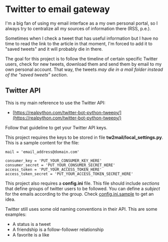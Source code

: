 # Twitter to email gateway

I'm a big fan of using my email interface as a my own personal portal, so I always try to centralize all my sources of information there (RSS, p.e.).

Sometimes when I check a tweet that has useful information but I have no time to read the link to the article in that moment, I'm forced to add it to "saved tweets" and it will probably die in there.

The goal for this project is to follow the timeline of certain specific Twitter users, check for new tweets, download them and send them by email to my own personal account. That way, the tweets *may die in a mail folder instead of the "saved tweets" section*.

## Twitter API

This is my main reference to use the Twitter API:

- [https://realpython.com/twitter-bot-python-tweepy/](https://realpython.com/twitter-bot-python-tweepy/)

Follow that guideline to get your Twitter API keys.

This project requires the keys to be stored in file **tw2mail/local_settings.py**. This is a sample content for the file:

```console
mail = 'email_address@domain.com'

consumer_key = 'PUT_YOUR_CONSUMER_KEY_HERE'
consumer_secret = 'PUT_YOUR_CONSUMER_SECRET_HERE'
access_token = 'PUT_YOUR_ACCESS_TOKEN_HERE'
access_token_secret = 'PUT_YOUR_ACCESS_TOKEN_SECRET_HERE'
```

This project also requires a **config.ini** file. This file should include *sections* that define groups of twitter users to be followed. You can define a *subject* for the emails according to the group. Check [config.ini.sample](config.ini.sample) to get an idea.

Twitter still uses some old naming conventions in their API. This are some examples:

- A status is a tweet
- A friendship is a follow-follower relationship
- A favorite is a like
